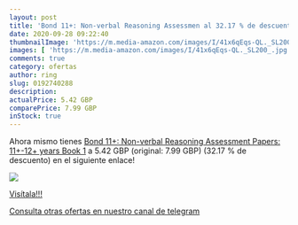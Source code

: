 ```yaml
---
layout: post
title: 'Bond 11+: Non-verbal Reasoning Assessmen al 32.17 % de descuento'
date: 2020-09-28 09:22:40
thumbnailImage: 'https://m.media-amazon.com/images/I/41x6qEqs-QL._SL200_.jpg'
images: [ 'https://m.media-amazon.com/images/I/41x6qEqs-QL._SL200_.jpg' ]
comments: true
category: ofertas
author: ring
slug: 0192740288
description:
actualPrice: 5.42 GBP
comparePrice: 7.99 GBP
inStock: true
---
```


Ahora mismo tienes [Bond 11+: Non-verbal Reasoning Assessment Papers: 11+-12+ years Book 1](https://www.amazon.com/dp/0192740288/?tag=redken08-20) a 5.42 GBP (original: 7.99 GBP) (32.17 %  de descuento) en el siguiente enlace!

[![](https://m.media-amazon.com/images/I/41x6qEqs-QL._SL200_.jpg)](https://www.amazon.com/dp/0192740288/?tag=redken08-20)

[Visítala!!!](https://www.amazon.com/dp/0192740288/?tag=redken08-20)

[Consulta otras ofertas en nuestro canal de telegram](https://t.me/s/ofertas25)
